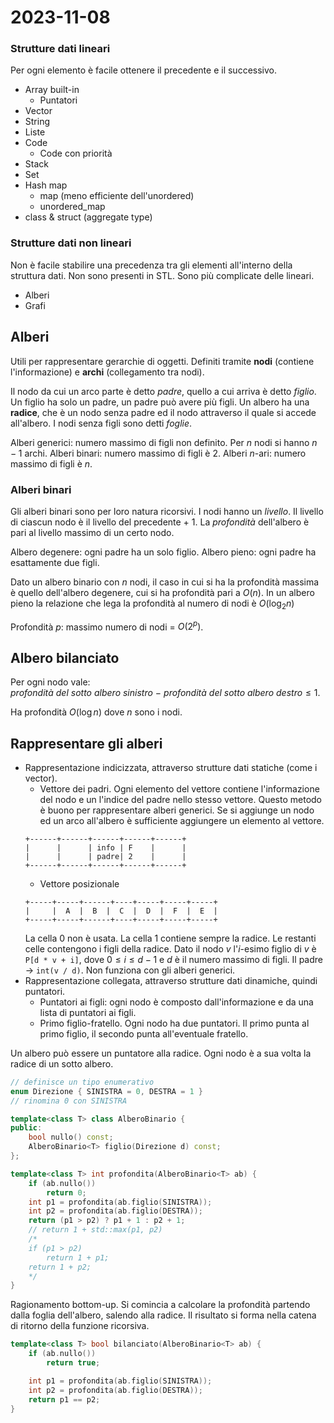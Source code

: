 # 2023-11-08

### Strutture dati lineari

Per ogni elemento è facile ottenere il precedente e il successivo.

- Array built-in
    - Puntatori
- Vector
- String
- Liste
- Code
    - Code con priorità
- Stack
- Set
- Hash map
    - map (meno efficiente dell'unordered)
    - unordered_map
- class & struct (aggregate type)

### Strutture dati non lineari

Non è facile stabilire una precedenza tra gli elementi all'interno della struttura dati. Non sono presenti in STL. Sono più complicate delle lineari.

- Alberi
- Grafi

## Alberi

Utili per rappresentare gerarchie di oggetti. Definiti tramite **nodi** (contiene l'informazione) e **archi** (collegamento tra nodi).

Il nodo da cui un arco parte è detto *padre*, quello a cui arriva è detto *figlio*. Un figlio ha solo un padre, un padre può avere più figli. Un albero ha una **radice**, che è un nodo senza padre ed il nodo attraverso il quale si accede all'albero. I nodi senza figli sono detti *foglie*.

Alberi generici: numero massimo di figli non definito. Per $n$ nodi si hanno $n - 1$ archi.
Alberi binari: numero massimo di figli è $2$.
Alberi $n$-ari: numero massimo di figli è $n$.

### Alberi binari

Gli alberi binari sono per loro natura ricorsivi.
I nodi hanno un *livello*. Il livello di ciascun nodo è il livello del precedente + 1. La *profondità* dell'albero è pari al livello massimo di un certo nodo.

Albero degenere: ogni padre ha un solo figlio.
Albero pieno: ogni padre ha esattamente due figli.

Dato un albero binario con $n$ nodi, il caso in cui si ha la profondità massima è quello dell'albero degenere, cui si ha profondità pari a $O(n)$. In un albero pieno la relazione che lega la profondità al numero di nodi è $O(\log_2 n)$

Profondità $p$: massimo numero di nodi = $O(2^p)$.

## Albero bilanciato

Per ogni nodo vale: $profondità\ del\ sotto\ albero\ sinistro\ -\ profondità\ del\ sotto\ albero\ destro \leq 1$.

Ha profondità $O(\log n)$ dove $n$ sono i nodi.

## Rappresentare gli alberi

- Rappresentazione indicizzata, attraverso strutture dati statiche (come i vector).
    - Vettore dei padri. Ogni elemento del vettore contiene l'informazione del nodo e un l'indice del padre nello stesso vettore. Questo metodo è buono per rappresentare alberi generici. Se si aggiunge un nodo ed un arco all'albero è sufficiente aggiungere un elemento al vettore.
    ```
    +------+------+------+------+------+
    |      |      | info | F    |      |
    |      |      | padre| 2    |      |
    +------+------+------+------+------+
    ```
    - Vettore posizionale
    ```
    +-----+-----+------+----+-----+-----+-----+
    |     |  A  |  B  |  C  |  D  |  F  |  E  |
    +-----+-----+------+----+-----+-----+-----+

    ```
    La cella 0 non è usata. La cella 1 contiene sempre la radice. Le restanti celle contengono i figli della radice.
    Dato il nodo $v$ l'$i$-esimo figlio di $v$ è `P[d * v + i]`, dove $0\leq i \leq d - 1$ e $d$ è il numero massimo di figli. Il padre -> `int(v / d)`. Non funziona con gli alberi generici.
- Rappresentazione collegata, attraverso strutture dati dinamiche, quindi puntatori.
    - Puntatori ai figli: ogni nodo è composto dall'informazione e da una lista di puntatori ai figli.
    - Primo figlio-fratello. Ogni nodo ha due puntatori. Il primo punta al primo figlio, il secondo punta all'eventuale fratello.

Un albero può essere un puntatore alla radice. Ogni nodo è a sua volta la radice di un sotto albero.

```cpp
// definisce un tipo enumerativo
enum Direzione { SINISTRA = 0, DESTRA = 1 }
// rinomina 0 con SINISTRA

template<class T> class AlberoBinario {
public:
    bool nullo() const;
    AlberoBinario<T> figlio(Direzione d) const;
};

template<class T> int profondita(AlberoBinario<T> ab) {
    if (ab.nullo())
        return 0;
    int p1 = profondita(ab.figlio(SINISTRA));
    int p2 = profondita(ab.figlio(DESTRA));
    return (p1 > p2) ? p1 + 1 : p2 + 1;
    // return 1 + std::max(p1, p2)
    /*
    if (p1 > p2)
        return 1 + p1;
    return 1 + p2;
    */
}
```

Ragionamento bottom-up. Si comincia a calcolare la profondità partendo dalla foglia dell'albero, salendo alla radice. Il risultato si forma nella catena di ritorno della funzione ricorsiva.

```cpp
template<class T> bool bilanciato(AlberoBinario<T> ab) {
    if (ab.nullo())
        return true;

    int p1 = profondita(ab.figlio(SINISTRA));
    int p2 = profondita(ab.figlio(DESTRA));
    return p1 == p2;
}
```
